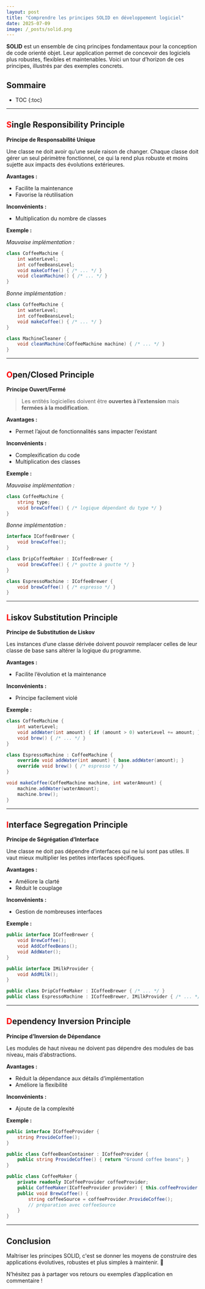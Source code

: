 ```yaml
---
layout: post
title: "Comprendre les principes SOLID en développement logiciel"
date: 2025-07-09
image: /_posts/solid.png
---
```


**SOLID** est un ensemble de cinq principes fondamentaux pour la conception de code orienté objet. Leur application permet de concevoir des logiciels plus robustes, flexibles et maintenables. Voici un tour d’horizon de ces principes, illustrés par des exemples concrets.

## Sommaire
* TOC
{:toc}

---

## <span style="color:red">S</span>ingle Responsibility Principle  
**Principe de Responsabilité Unique**

Une classe ne doit avoir qu’une seule raison de changer. Chaque classe doit gérer un seul périmètre fonctionnel, ce qui la rend plus robuste et moins sujette aux impacts des évolutions extérieures.

**Avantages :**
- Facilite la maintenance
- Favorise la réutilisation

**Inconvénients :**
- Multiplication du nombre de classes

**Exemple :**

_Mauvaise implémentation :_
```csharp
class CoffeeMachine {
    int waterLevel;
    int coffeeBeansLevel;
    void makeCoffee() { /* ... */ }
    void cleanMachine() { /* ... */ }
}
```

_Bonne implémentation :_
```csharp
class CoffeeMachine {
    int waterLevel;
    int coffeeBeansLevel;
    void makeCoffee() { /* ... */ }
}

class MachineCleaner {
    void cleanMachine(CoffeeMachine machine) { /* ... */ }
}
```

---

## <span style="color:red">O</span>pen/Closed Principle  
**Principe Ouvert/Fermé**

> Les entités logicielles doivent être **ouvertes à l’extension** mais **fermées à la modification**.

**Avantages :**
- Permet l’ajout de fonctionnalités sans impacter l’existant

**Inconvénients :**
- Complexification du code
- Multiplication des classes

**Exemple :**

_Mauvaise implémentation :_
```csharp
class CoffeeMachine {
    string type;
    void brewCoffee() { /* logique dépendant du type */ }
}
```

_Bonne implémentation :_
```csharp
interface ICoffeeBrewer {
    void brewCoffee();
}

class DripCoffeeMaker : ICoffeeBrewer {
    void brewCoffee() { /* goutte à goutte */ }
}

class EspressoMachine : ICoffeeBrewer {
    void brewCoffee() { /* espresso */ }
}
```

---

## <span style="color:red">L</span>iskov Substitution Principle  
**Principe de Substitution de Liskov**

Les instances d’une classe dérivée doivent pouvoir remplacer celles de leur classe de base sans altérer la logique du programme.

**Avantages :**
- Facilite l’évolution et la maintenance

**Inconvénients :**
- Principe facilement violé

**Exemple :**
```csharp
class CoffeeMachine {
    int waterLevel;
    void addWater(int amount) { if (amount > 0) waterLevel += amount; }
    void brew() { /* ... */ }
}

class EspressoMachine : CoffeeMachine {
    override void addWater(int amount) { base.addWater(amount); }
    override void brew() { /* espresso */ }
}

void makeCoffee(CoffeeMachine machine, int waterAmount) {
    machine.addWater(waterAmount);
    machine.brew();
}
```

---

## <span style="color:red">I</span>nterface Segregation Principle  
**Principe de Ségrégation d’Interface**

Une classe ne doit pas dépendre d’interfaces qui ne lui sont pas utiles. Il vaut mieux multiplier les petites interfaces spécifiques.

**Avantages :**
- Améliore la clarté
- Réduit le couplage

**Inconvénients :**
- Gestion de nombreuses interfaces

**Exemple :**
```csharp
public interface ICoffeeBrewer {
    void BrewCoffee();
    void AddCoffeeBeans();
    void AddWater();
}

public interface IMilkProvider {
    void AddMilk();
}

public class DripCoffeeMaker : ICoffeeBrewer { /* ... */ }
public class EspressoMachine : ICoffeeBrewer, IMilkProvider { /* ... */ }
```

---

## <span style="color:red">D</span>ependency Inversion Principle  
**Principe d’Inversion de Dépendance**

Les modules de haut niveau ne doivent pas dépendre des modules de bas niveau, mais d’abstractions.

**Avantages :**
- Réduit la dépendance aux détails d’implémentation
- Améliore la flexibilité

**Inconvénients :**
- Ajoute de la complexité

**Exemple :**
```csharp
public interface ICoffeeProvider {
    string ProvideCoffee();
}

public class CoffeeBeanContainer : ICoffeeProvider {
    public string ProvideCoffee() { return "Ground coffee beans"; }
}

public class CoffeeMaker {
    private readonly ICoffeeProvider coffeeProvider;
    public CoffeeMaker(ICoffeeProvider provider) { this.coffeeProvider = provider; }
    public void BrewCoffee() {
        string coffeeSource = coffeeProvider.ProvideCoffee();
        // préparation avec coffeeSource
    }
}
```

---

## Conclusion

Maîtriser les principes SOLID, c'est se donner les moyens de construire des applications évolutives, robustes et plus simples à maintenir. 🌱

N’hésitez pas à partager vos retours ou exemples d’application en commentaire !
